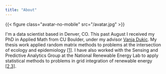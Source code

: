 ```yaml
---
title: "About"
---
```


 {{< figure class="avatar-no-mobile" src="/avatar.jpg" >}}

I'm a data scientist based in Denver, CO. This past August I received my PhD in Applied Math from CU Boulder, under my advisor [Vanja Dukic](https://amath.colorado.edu/faculty/vdukic/).  My thesis work  applied random matrix methods to problems at the intersection of ecology and epidemiology [[1]](/work). I have also worked with the Sensing and Predictive Analytics Group at the National Renewable Energy Lab to apply statistical methods to problems in grid integration of renewable energy [[2,3]](/work).

<br></br>
